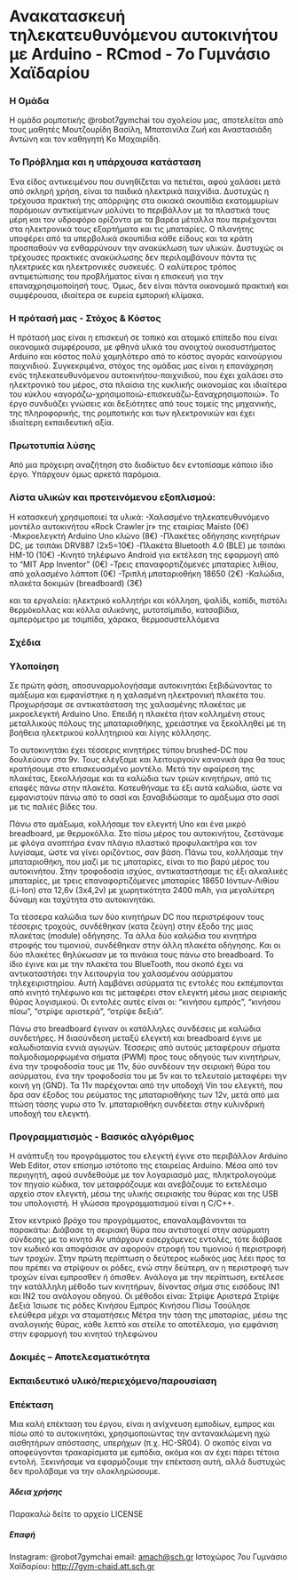 # Ανακατασκευή τηλεκατευθυνόμενου αυτοκινήτου με Arduino - RCmod - 7ο Γυμνάσιο Χαϊδαρίου

### Η Ομάδα
Η ομάδα ρομποτικής @robot7gymchai του σχολείου μας, αποτελείται από τους μαθητές Μουτζουρίδη Βασίλη, Μπατσινίλα Ζωή και Αναστασιάδη Αντώνη και τον καθηγητή Kο Μαχαιρίδη.

### Το Πρόβλημα και η υπάρχουσα κατάσταση
Ένα είδος αντικειμένου που συνηθίζεται να πετιέται, αφού χαλάσει μετά από σκληρή χρήση, είναι τα παιδικά ηλεκτρικά παιχνίδια.
Δυστυχώς η τρέχουσα πρακτική της απόρριψης στα οικιακά σκουπίδια εκατομμυρίων παρόμοιων αντικείμενων μολύνει το περιβάλλον με τα πλαστικά τους μέρη και τον υδροφόρο ορίζοντα με τα βαρέα μέταλλα που περιέχονται στα ηλεκτρονικά τους εξαρτήματα και τις μπαταρίες.
Ο πλανήτης υποφέρει από τα υπερβολικά σκουπίδια κάθε είδους και τα κράτη προσπαθούν να ενθαρρύνουν την ανακύκλωση των υλικών. Δυστυχώς οι τρέχουσες πρακτικές ανακύκλωσης δεν περιλαμβάνουν πάντα τις ηλεκτρικές και ηλεκτρονικές συσκευές. Ο καλύτερος τρόπος αντιμετώπισης του προβλήματος είναι η επισκευή για την επαναχρησιμοποίησή τους. Όμως, δεν είναι πάντα οικονομικά πρακτική και συμφέρουσα, ιδιαίτερα σε ευρεία εμπορική κλίμακα.

### Η πρότασή μας - Στόχος & Κόστος
Η πρότασή μας είναι η επισκευή σε τοπικό και ατομικό επίπεδο που είναι οικονομικά συμφέρουσα, με φθηνά υλικά του ανοιχτού οικοσυστήματος Arduino και κόστος πολύ χαμηλότερο από το κόστος αγοράς καινούργιου παιχνιδιού.
Συγκεκριμένα, στόχος της ομάδας μας είναι η επανάχρηση ενός τηλεκατευθυνόμενου αυτοκινήτου-παιχνιδιού, που έχει χαλάσει στο ηλεκτρονικό του μέρος, στα πλαίσια της κυκλικής οικονομίας και ιδιαίτερα του κύκλου «αγοράζω-χρησιμοποιώ-επισκευάζω-ξαναχρησιμοποιώ». Το έργο συνδυάζει γνώσεις και δεξιότητες από τους τομείς της μηχανικής, της πληροφορικής, της ρομποτικής και των ηλεκτρονικών και έχει ιδιαίτερη εκπαιδευτική αξία.
 
### Πρωτοτυπία λύσης
Από μια πρόχειρη αναζήτηση στο διαδίκτυο δεν εντοπίσαμε κάποιο ίδιο έργο. Υπάρχουν όμως αρκετά παρόμοια.

### Λίστα υλικών και προτεινόμενου εξοπλισμού:
Η κατασκευή χρησιμοποιεί τα υλικά:
-Χαλασμένο τηλεκατευθυνόμενο μοντέλο αυτοκινήτου «Rock Crawler jr» της εταιρίας Maisto (0€)
-Μικροελεγκτή Arduino Uno κλώνο (8€)
-Πλακέτες οδήγησης κινητήρων DC, με τσιπάκι DRV887 (2x5=10€)
-Πλακέτα Bluetooth 4.0 (BLE) με τσιπάκι HM-10 (10€)
-Κινητό τηλέφωνο Android για εκτέλεση της εφαρμογή από το “MIT App Inventor” (0€)
-Τρεις επαναφορτιζόμενες μπαταρίες λιθίου, από χαλασμένο λάπτοπ (0€)
-Τριπλή μπαταριοθήκη 18650 (2€)
-Καλώδια, πλακέτα δοκιμών (breadboard) (3€)

και τα εργαλεία:
ηλεκτρικό κολλητήρι και κόλληση, ψαλίδι, κοπίδι, πιστόλι θερμόκολλας και κόλλα σιλικόνης, μυτοτσίμπιδο, κατσαβίδια, αμπερόμετρο με τσιμπίδα, χάρακα, θερμοσυστελλόμενα
 
### Σχέδια
 
### Υλοποίηση
Σε πρώτη φάση, αποσυναρμολογήσαμε αυτοκινητάκι ξεβιδώνοντας το αμάξωμα και εμφανίστηκε η η χαλασμένη ηλεκτρονική πλακέτα του. Προχωρήσαμε σε αντικατάσταση της χαλασμένης πλακέτας με μικροελεγκτή Arduino Uno.
Επειδή η πλακέτα ήταν κολλημένη στους μεταλλικούς πόλους της μπαταριοθήκης, χρειάστηκε να ξεκολληθεί με τη βοήθεια ηλεκτρικού κολλητηριού και λίγης κόλλησης.

Το αυτοκινητάκι έχει τέσσερις κινητήρες τύπου brushed-DC που δουλεύουν στα 9v. Τους ελέγξαμε και λειτουργούν κανονικά άρα θα τους κρατήσουμε στο επισκευασμένο μοντέλο.
Μετά την αφαίρεση της πλακέτας, ξεκολλήσαμε και τα καλώδια των τριών κινητήρων, από τις επαφές πάνω στην πλακέτα. Κατευθήναμε τα έξι αυτά καλώδια, ώστε να εμφανιστούν πάνω από το σασί και ξαναβιδώσαμε το αμάξωμα στο σασί με τις παλιές βίδες του.

Πάνω στο αμάξωμα, κολλήσαμε τον ελεγκτή Uno και ένα μικρό breadboard, με θερμοκόλλα.
Στο πίσω μέρος του αυτοκινήτου, ζεστάναμε με φλόγα αναπτήρα έναν πλάγιο πλαστικό προφυλακτήρα και τον λυγίσαμε, ώστε να γίνει οριζόντιος, σαν βάση. Πάνω του, κολλήσαμε την μπαταριοθήκη, που μαζί με τις μπαταρίες, είναι το πιο βαρύ μέρος του αυτοκινήτου.
Στην τροφοδοσία ισχύος, αντικαταστήσαμε τις έξι αλκαλικές μπαταρίες, με τρεις επαναφορτιζόμενες μπαταρίες 18650 Ιόντων-Λιθίου (Li-Ion) στα 12,6v (3x4,2v) με χωρητικότητα 2400 mAh, για μεγαλύτερη δύναμη και ταχύτητα στο αυτοκινητάκι.

Τα τέσσερα καλώδια των δύο κινητήρων DC που περιστρέφουν τους τέσσερις τροχούς, συνδέθηκαν (κατα ζεύγη) στην έξοδο της μιας πλακέτας (module) οδήγησης. Τα άλλα δύο καλώδια του κινητήρα στροφής του τιμονιού, συνδέθηκαν στην άλλη πλακέτα οδήγησης. Και οι δύο πλακέτες θηλύκωσαν με τα πινάκια τους πάνω στο breadboard.
Το ίδιο έγινε και με την πλακέτα του BlueTooth, που σκοπό έχει να αντικαταστήσει την λειτουργία του χαλασμένου ασύρματου τηλεχειριστηρίου. Αυτή λαμβάνει ασύρματα τις εντολές που εκπέμπονται από κινητό τηλέφωνο και τις μεταφέρει στον ελεγκτή μέσω μιας σειριακής θύρας λογισμικού. Οι εντολές αυτές είναι οι: “κινήσου εμπρός”, “κινήσου πίσω”, “στρίψε αριστερά”, “στρίψε δεξιά”.

Πάνω στο breadboard έγιναν οι κατάλληλες συνδέσεις με καλώδια συνδετήρες. Η διασύνδεση μεταξύ ελεγκτή και breadboard έγινε με καλωδιοταινία εννιά αγωγών. Τέσσερις από αυτούς μεταφέρουν σήματα παλμοδιαμορφωμένα σήματα (PWM) προς τους οδηγούς των κινητήρων, ένα την τροφοδοσία τους με 11v, δύο συνδέουν την σειριακή θύρα του ασύρματου, ένα την τροφοδοσία του με 5v και το τελευταίο μεταφέρει την κοινή γη (GND). Τα 11v παρέχονται από την υποδοχή Vin του ελεγκτή, που δρα σαν έξοδος του ρεύματος της μπαταριοθήκης των 12v, μετά από μια πτώση τάσης γυρω στο 1v. μπαταριοθήκη συνδέεται στην κυλινδρική υποδοχή του ελεγκτή.
 
### Προγραμματισμός - Βασικός αλγόριθμος
Η ανάπτυξη του προγράμματος του ελεγκτή έγινε στο περιβάλλον Arduino Web Editor, στον επίσημο ιστότοπο της εταιρείας Arduino. Μέσα από τον περιηγητή, αφού συνδεθούμε με τον λογαριασμό μας, πληκτρολογούμε τον πηγαίο κώδικα, τον μεταφράζουμε και ανεβάζουμε το εκτελέσιμο αρχείο στον ελεγκτή, μέσω της υλικής σειριακής του θύρας και της USB του υπολογιστή. Η γλώσσα προγραμματισμού είναι η C/C++.

Στον κεντρικό βρόχο του προγράμματος, επαναλαμβάνονται τα παρακάτω:
Διάβασε τη σειριακή θύρα που αντιστοιχεί στην ασύρματη σύνδεσης με το κινητό
Αν υπάρχουν εισερχόμενες εντολές, τότε διάβασε τον κωδικό και αποφάσισε αν αφορούν στροφή του τιμονιού ή περιστροφή των τροχών. Στην πρώτη περίπτωση ο δεύτερος κωδικός μας λέει προς τα που πρέπει να στρίψουν οι ρόδες, ενώ στην δεύτερη, αν η περιστροφή των τροχών είναι εμπροσθεν ή όπισθεν.
Ανάλογα με την περίπτωση, εκτέλεσε την κατάλληλη μέθοδο των κινητήρων, δίνοντας σήμα στις εισόδους IN1 και IN2 του ανάλογου οδηγού. Οι μέθοδοι είναι:
Στρίψε Αριστερά
Στρίψε Δεξιά
Ίσιωσε τις ρόδες
Κινήσου Εμπρός
Κινήσου Πίσω
Τσούλησε ελεύθερα μέχρι να σταματήσεις
Μέτρα την τάση της μπαταρίας, μέσω της αναλογικής θύρας, κάθε λεπτό και στείλε το αποτέλεσμα, για εμφάνιση στην εφαρμογή του κινητού τηλεφώνου

### Δοκιμές – Αποτελεσματικότητα 

 
### Εκπαιδευτικό υλικό/περιεχόμενο/παρουσίαση

### Επέκταση
Μια καλή επέκταση του έργου, είναι η ανίχνευση εμποδίων, εμπρος και πίσω από το αυτοκινητάκι, χρησιμοποιώντας την αντανακλώμενη ηχώ αισθητήρων απόστασης, υπερήχων (π.χ. HC-SR04). 
Ο σκοπός είναι να αποφεύγονται τρακαρίσματα με εμπόδια, ακόμα και αν έχει πάρει τέτοια εντολή. Ξεκινήσαμε να εφαρμόζουμε την επέκταση αυτή, αλλά δυστυχώς δεν προλάβαμε να την ολοκληρώσουμε.

 
##### Άδεια χρήσης
Παρακαλώ δείτε το αρχείο LICENSE
 
##### Επαφή
Instagram: @robot7gymchai
email: amach@sch.gr
Ιστοχώρος 7ου Γυμνάσιο Χαϊδαρίου: http://7gym-chaid.att.sch.gr
